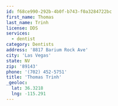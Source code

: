 ```yaml
---
id: f68ce990-292b-4b0f-b743-f0a3284722bc
first_name: Thomas
last_name: Trinh
license: DDS
services:
  - dentist
category: Dentists
address: '8817 Barium Rock Ave'
city: 'Las Vegas'
state: NV
zip: '89143'
phone: '(702) 452-5751'
title: 'Thomas Trinh'
_geoloc:
  lat: 36.3218
  lng: -115.291
---
```

